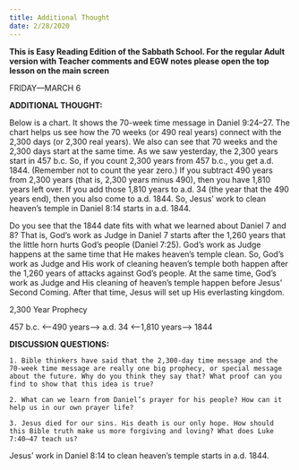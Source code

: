 ```yaml
---
title: Additional Thought
date: 2/28/2020
---
```


 **This is Easy Reading Edition of the Sabbath School. For the regular Adult version with Teacher comments and EGW notes please open the top lesson on the main screen** 

FRIDAY—MARCH 6

**ADDITIONAL THOUGHT:**

Below is a chart. It shows the 70-week time message in Daniel 9:24–27. The chart helps us see how the 70 weeks (or 490 real years) connect with the 2,300 days (or 2,300 real years). We also can see that 70 weeks and the 2,300 days start at the same time. As we saw yesterday, the 2,300 years start in 457 b.c. So, if you count 2,300 years from 457 b.c., you get a.d. 1844. (Remember not to count the year zero.) If you subtract 490 years from 2,300 years (that is, 2,300 years minus 490), then you have 1,810 years left over. If you add those 1,810 years to a.d. 34 (the year that the 490 years end), then you also come to a.d. 1844. So, Jesus’ work to clean heaven’s temple in Daniel 8:14 starts in a.d. 1844.

Do you see that the 1844 date fits with what we learned about Daniel 7 and 8? That is, God’s work as Judge in Daniel 7 starts after the 1,260 years that the little horn hurts God’s people (Daniel 7:25). God’s work as Judge happens at the same time that He makes heaven’s temple clean. So, God’s work as Judge and His work of cleaning heaven’s temple both happen after the 1,260 years of attacks against God’s people. At the same time, God’s work as Judge and His cleaning of heaven’s temple happen before Jesus’ Second Coming. After that time, Jesus will set up His everlasting kingdom.

2,300 Year Prophecy

457 b.c. <--490 years--> a.d. 34 <--1,810 years-->  1844

**DISCUSSION QUESTIONS:**

`1. Bible thinkers have said that the 2,300-day time message and the 70-week time message are really one big prophecy, or special message about the future. Why do you think they say that? What proof can you find to show that this idea is true?`

`2. What can we learn from Daniel’s prayer for his people? How can it help us in our own prayer life?`

`3. Jesus died for our sins. His death is our only hope. How should this Bible truth make us more forgiving and loving? What does Luke 7:40–47 teach us?`

Jesus’ work in Daniel 8:14 to clean heaven’s temple starts in a.d. 1844.
